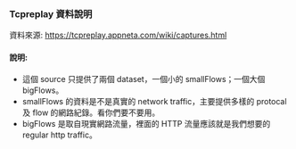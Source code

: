 ### Tcpreplay 資料說明

資料來源: https://tcpreplay.appneta.com/wiki/captures.html
#### 說明:
- 這個 source 只提供了兩個 dataset，一個小的 smallFlows；一個大個 bigFlows。
- smallFlows 的資料是不是真實的 network traffic，主要提供多樣的 protocal 及 flow 的網路紀錄。看你們要不要用。
- bigFlows 是取自現實網路流量，裡面的 HTTP 流量應該就是我們想要的 regular http traffic。
